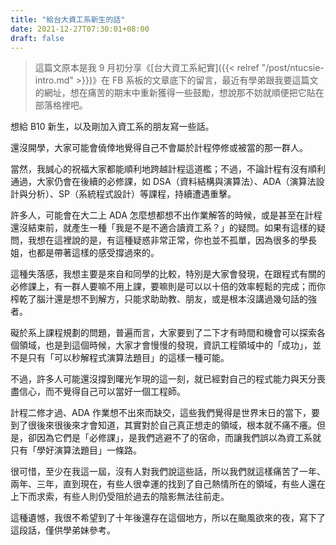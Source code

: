 ```yaml
---
title: "給台大資工系新生的話"
date: 2021-12-27T07:30:01+08:00
draft: false
---
```


> 這篇文原本是我 9 月初分享《[台大資工系紀實]({{< relref "/post/ntucsie-intro.md" >}})》在 FB 系板的文章底下的留言，最近有學弟跟我要這篇文的網址，想在痛苦的期末中重新獲得一些鼓勵，想說那不妨就順便把它貼在部落格裡吧。

想給 B10 新生，以及剛加入資工系的朋友寫一些話。

還沒開學，大家可能會僥倖地覺得自己不會屬於計程停修或被當的那一群人。

當然，我誠心的祝福大家都能順利地跨越計程這道檻；不過，不論計程有沒有順利通過，大家仍會在後續的必修課，如 DSA（資料結構與演算法）、ADA（演算法設計與分析）、SP（系統程式設計）等課程，持續遭遇重擊。

許多人，可能會在大二上 ADA 怎麼想都想不出作業解答的時候，或是甚至在計程還沒結束前，就產生一種「我是不是不適合讀資工系？」的疑問。如果有這樣的疑問，我想在這裡說的是，有這種疑惑非常正常，你也並不孤單，因為很多的學長姐，也都是帶著這樣的感受撐過來的。

這種失落感，我想主要是來自和同學的比較，特別是大家會發現，在跟程式有關的必修課上，有一群人要嘛不用上課，要嘛則是可以以十倍的效率輕鬆的完成；而你榨乾了腦汁還是想不到解方，只能求助助教、朋友，或是根本沒講過幾句話的強者。

礙於系上課程規劃的問題，普遍而言，大家要到了二下才有時間和機會可以探索各個領域，也是到這個時候，大家才會慢慢的發現，資訊工程領域中的「成功」，並不是只有「可以秒解程式演算法題目」的這樣一種可能。

不過，許多人可能還沒撐到曙光乍現的這一刻，就已經對自己的程式能力與天分喪盡信心，而不覺得自己可以當好一個工程師。

計程二修才過、ADA 作業想不出來而缺交，這些我們覺得是世界末日的當下，要到了很後來很後來才會知道，其實對於自己真正想走的領域，根本就不痛不癢。但是，卻因為它們是「必修課」，是我們逃避不了的宿命，而讓我們誤以為資工系就只有「學好演算法題目」一條路。

很可惜，至少在我這一屆，沒有人對我們說這些話，所以我們就這樣痛苦了一年、兩年、三年，直到現在，有些人很幸運的找到了自己熱情所在的領域，有些人還在上下而求索，有些人則仍受阻於過去的陰影無法往前走。

這種遺憾，我很不希望到了十年後還存在這個地方，所以在颱風欲來的夜，寫下了這段話，僅供學弟妹參考。